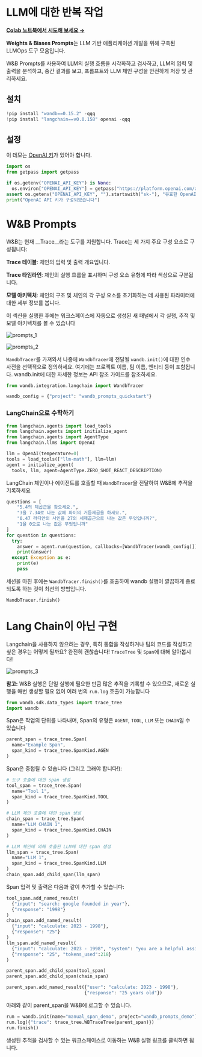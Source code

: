 
# LLM에 대한 반복 작업

[**Colab 노트북에서 시도해 보세요 →**](https://colab.research.google.com/github/wandb/examples/blob/master/colabs/prompts/WandB_Prompts_Quickstart.ipynb)

**Weights & Biases Prompts**는 LLM 기반 애플리케이션 개발을 위해 구축된 LLMOps 도구 모음입니다.

W&B Prompts를 사용하여 LLM의 실행 흐름을 시각화하고 검사하고, LLM의 입력 및 출력을 분석하고, 중간 결과를 보고, 프롬프트와 LLM 체인 구성을 안전하게 저장 및 관리하세요.

## 설치


```python
!pip install "wandb==0.15.2" -qqq
!pip install "langchain==v0.0.158" openai -qqq
```

## 설정

이 데모는 [OpenAI 키](https://platform.openai.com)가 있어야 합니다.


```python
import os
from getpass import getpass

if os.getenv("OPENAI_API_KEY") is None:
  os.environ["OPENAI_API_KEY"] = getpass("https://platform.openai.com/account/api-keys에서 OpenAI 키를 붙여넣으세요\n")
assert os.getenv("OPENAI_API_KEY", "").startswith("sk-"), "유효한 OpenAI API 키로 보이지 않습니다"
print("OpenAI API 키가 구성되었습니다")
```

# W&B Prompts

W&B는 현재 __Trace__라는 도구를 지원합니다. Trace는 세 가지 주요 구성 요소로 구성됩니다:

**Trace 테이블**: 체인의 입력 및 출력 개요입니다.

**Trace 타임라인**: 체인의 실행 흐름을 표시하며 구성 요소 유형에 따라 색상으로 구분됩니다.

**모델 아키텍처**: 체인의 구조 및 체인의 각 구성 요소를 초기화하는 데 사용된 파라미터에 대한 세부 정보를 봅니다.

이 섹션을 실행한 후에는 워크스페이스에 자동으로 생성된 새 패널에서 각 실행, 추적 및 모델 아키텍처를 볼 수 있습니다


![prompts_1](/images/tutorials/prompts_quickstart/prompts.png)

![prompts_2](/images/tutorials/prompts_quickstart/prompts2.png)


`WandbTracer`를 가져와서 나중에 `WandbTracer`에 전달될 `wandb.init()`에 대한 인수 사전을 선택적으로 정의하세요. 여기에는 프로젝트 이름, 팀 이름, 엔티티 등이 포함됩니다. wandb.init에 대한 자세한 정보는 API 참조 가이드를 참조하세요.


```python
from wandb.integration.langchain import WandbTracer

wandb_config = {"project": "wandb_prompts_quickstart"}
```

### LangChain으로 수학하기


```python
from langchain.agents import load_tools
from langchain.agents import initialize_agent
from langchain.agents import AgentType
from langchain.llms import OpenAI
```


```python
llm = OpenAI(temperature=0)
tools = load_tools(["llm-math"], llm=llm)
agent = initialize_agent(
  tools, llm, agent=AgentType.ZERO_SHOT_REACT_DESCRIPTION)
```

LangChain 체인이나 에이전트를 호출할 때 `WandbTracer`을 전달하여 W&B에 추적을 기록하세요


```python
questions = [
    "5.4의 제곱근을 찾으세요.",
    "3을 7.34로 나눈 값에 파이의 거듭제곱을 하세요.",
    "0.47 라디안의 사인을 27의 세제곱근으로 나눈 값은 무엇입니까?",
    "1을 0으로 나눈 값은 무엇입니까"
]
for question in questions:
  try:
    answer = agent.run(question, callbacks=[WandbTracer(wandb_config)])
    print(answer)
  except Exception as e:
    print(e)
    pass
```

세션을 마친 후에는 `WandbTracer.finish()`를 호출하여 wandb 실행이 깔끔하게 종료되도록 하는 것이 최선의 방법입니다.


```python
WandbTracer.finish()
```

# Lang Chain이 아닌 구현

Langchain을 사용하지 않으려는 경우, 특히 통합을 작성하거나 팀의 코드를 작성하고 싶은 경우는 어떻게 될까요? 완전히 괜찮습니다! `TraceTree` 및 `Span`에 대해 알아봅시다!

![prompts_3](/images/tutorials/prompts_quickstart/prompts3.png)

**참고:** W&B 실행은 단일 실행에 필요한 만큼 많은 추적을 기록할 수 있으므로, 새로운 실행을 매번 생성할 필요 없이 여러 번의 `run.log` 호출이 가능합니다


```python
from wandb.sdk.data_types import trace_tree
import wandb
```

Span은 작업의 단위를 나타내며, Span의 유형은 `AGENT`, `TOOL`, `LLM` 또는 `CHAIN`일 수 있습니다


```python
parent_span = trace_tree.Span(
  name="Example Span", 
  span_kind = trace_tree.SpanKind.AGEN
)
```

Span은 중첩될 수 있습니다 (그리고 그래야 합니다!):


```python
# 도구 호출에 대한 span 생성
tool_span = trace_tree.Span(
  name="Tool 1", 
  span_kind = trace_tree.SpanKind.TOOL
)

# LLM 체인 호출에 대한 span 생성
chain_span = trace_tree.Span(
  name="LLM CHAIN 1", 
  span_kind = trace_tree.SpanKind.CHAIN
)

# LLM 체인에 의해 호출된 LLM에 대한 span 생성
llm_span = trace_tree.Span(
  name="LLM 1", 
  span_kind = trace_tree.SpanKind.LLM
)
chain_span.add_child_span(llm_span)
```

Span 입력 및 출력은 다음과 같이 추가할 수 있습니다:


```python
tool_span.add_named_result(
  {"input": "search: google founded in year"}, 
  {"response": "1998"}
)
chain_span.add_named_result(
  {"input": "calculate: 2023 - 1998"}, 
  {"response": "25"}
)
llm_span.add_named_result(
  {"input": "calculate: 2023 - 1998", "system": "you are a helpful assistant", }, 
  {"response": "25", "tokens_used":218}
)

parent_span.add_child_span(tool_span)
parent_span.add_child_span(chain_span)

parent_span.add_named_result({"user": "calculate: 2023 - 1998"}, 
                             {"response": "25 years old"})
```

아래와 같이 parent_span을 W&B에 로그할 수 있습니다.


```python
run = wandb.init(name="manual_span_demo", project="wandb_prompts_demo")
run.log({"trace": trace_tree.WBTraceTree(parent_span)})
run.finish()
```

생성된 추적을 검사할 수 있는 워크스페이스로 이동하는 W&B 실행 링크를 클릭하면 됩니다.
